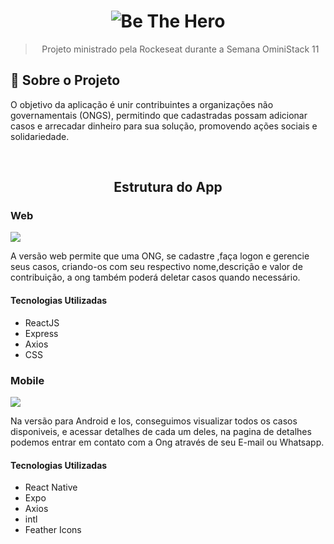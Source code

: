 
<h1 align="center">
  <img alt="Be The Hero" src="https://user-images.githubusercontent.com/48302018/77807458-a1198200-7066-11ea-93fb-8b82e4a2c54a.png">
</h1>

<blockquote align="center">Projeto ministrado pela Rockeseat durante a Semana OminiStack 11</blockquote>

## :rocket: Sobre o Projeto

<p>
  O objetivo da aplicação é unir contribuintes a organizações não governamentais (ONGS), permitindo que
  cadastradas possam adicionar casos e arrecadar dinheiro para sua solução, promovendo ações sociais e solidariedade.
</p>

<br>

<h2 align="center">Estrutura do App</h2>

<h3>Web</h3>
<img src="https://user-images.githubusercontent.com/48302018/77808445-19357700-706a-11ea-99e9-4dfea7e1cdcc.png"/>
<p>
  A versão web permite que uma ONG, se cadastre ,faça logon e gerencie seus casos, criando-os com seu respectivo 
  nome,descrição e valor de contribuição, a ong também poderá deletar casos quando necessário.  
</p>

<h4>Tecnologias Utilizadas</h4>
<ul>
  <li>ReactJS</li>
  <li>Express</li>
  <li>Axios</li>
  <li>CSS</li>
</ul>

<h3>Mobile</h3>
<img src="https://user-images.githubusercontent.com/48302018/77809432-5b60b780-706e-11ea-9612-5e1f10294e1f.png">
<p>
  Na versão para Android e Ios, conseguimos visualizar todos os casos disponiveis, e acessar detalhes de cada um deles,
  na pagina de detalhes podemos entrar em contato com a Ong através de seu E-mail ou Whatsapp.
</p>

<h4>Tecnologias Utilizadas</h4>
<ul>
  <li>React Native</li>
  <li>Expo</li>
  <li>Axios</li>
  <li>intl</li>
  <li>Feather Icons</li>
</ul>
